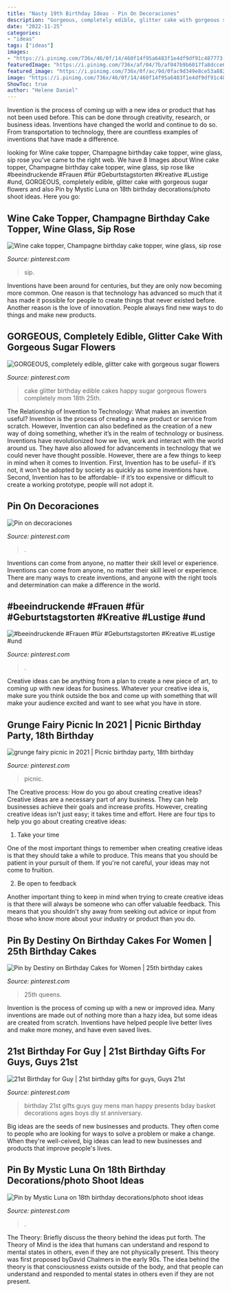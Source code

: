 ```yaml
---
title: "Nasty 19th Birthday Ideas - Pin On Decoraciones"
description: "Gorgeous, completely edible, glitter cake with gorgeous sugar flowers"
date: "2022-11-25"
categories:
- "ideas"
tags: ["ideas"]
images:
- "https://i.pinimg.com/736x/46/0f/14/460f14f95a6483f1e4df9df91c487773--st-gifts--birthday.jpg"
featuredImage: "https://i.pinimg.com/736x/af/04/7b/af047b9b6017fa8dcce65dad352c05af.jpg"
featured_image: "https://i.pinimg.com/736x/0f/ac/9d/0fac9d349e8ce53a8828841cad75512d.jpg"
image: "https://i.pinimg.com/736x/46/0f/14/460f14f95a6483f1e4df9df91c487773--st-gifts--birthday.jpg"
ShowToc: true
author: "Helene Daniel"
---
```



Invention is the process of coming up with a new idea or product that has not been used before. This can be done through creativity, research, or business ideas. Inventions have changed the world and continue to do so. From transportation to technology, there are countless examples of inventions that have made a difference.

	

		
looking for Wine cake topper, Champagne birthday cake topper, wine glass, sip rose you've came to the right web. We have 8 Images about Wine cake topper, Champagne birthday cake topper, wine glass, sip rose like #beeindruckende #Frauen #für #Geburtstagstorten #Kreative #Lustige #und, GORGEOUS, completely edible, glitter cake with gorgeous sugar flowers and also Pin by Mystic Luna on 18th birthday decorations/photo shoot ideas. Here you go:
		
    
## Wine Cake Topper, Champagne Birthday Cake Topper, Wine Glass, Sip Rose

<img loading=lazy src="https://i.pinimg.com/736x/28/47/65/284765adb48d81a169e6c67fe218f648.jpg" onerror="this.onerror=null;this.src='https://tse4.mm.bing.net/th?id=OIP.1ZMuLJPbYC8LdQwum195-QHaJ3&amp;pid=15.1';" alt="Wine cake topper, Champagne birthday cake topper, wine glass, sip rose">

_Source: pinterest.com_

>sip. 

	

Inventions have been around for centuries, but they are only now becoming more common. One reason is that technology has advanced so much that it has made it possible for people to create things that never existed before. Another reason is the love of innovation. People always find new ways to do things and make new products.

    
## GORGEOUS, Completely Edible, Glitter Cake With Gorgeous Sugar Flowers

<img loading=lazy src="https://i.pinimg.com/736x/c4/af/10/c4af108a0fc2214d28b8c705f15f7fbe--edible-glitter-glitter-cake.jpg?b=t" onerror="this.onerror=null;this.src='https://tse1.mm.bing.net/th?id=OIP.tfBIcTEvWoqGVF1L-s05dgHaHh&amp;pid=15.1';" alt="GORGEOUS, completely edible, glitter cake with gorgeous sugar flowers">

_Source: pinterest.com_

>cake glitter birthday edible cakes happy sugar gorgeous flowers completely mom 18th 25th. 

	

The Relationship of Invention to Technology: What makes an invention useful?
Invention is the process of creating a new product or service from scratch. However, Invention can also bedefined as the creation of a new way of doing something, whether it’s in the realm of technology or business. Inventions have revolutionized how we live, work and interact with the world around us. They have also allowed for advancements in technology that we could never have thought possible. 
However, there are a few things to keep in mind when it comes to Invention. First, Invention has to be useful- if it’s not, it won’t be adopted by society as quickly as some inventions have. Second, Invention has to be affordable- if it’s too expensive or difficult to create a working prototype, people will not adopt it.

    
## Pin On Decoraciones

<img loading=lazy src="https://i.pinimg.com/736x/66/c4/17/66c4174a79991dc7a350120faeb3002f.jpg" onerror="this.onerror=null;this.src='https://tse1.mm.bing.net/th?id=OIP.1J6n2DpYVgzAhIrZTzsDkgHaJ4&amp;pid=15.1';" alt="Pin on decoraciones">

_Source: pinterest.com_

>. 

	

Inventions can come from anyone, no matter their skill level or experience.
Inventions can come from anyone, no matter their skill level or experience. There are many ways to create inventions, and anyone with the right tools and determination can make a difference in the world.

    
## #beeindruckende #Frauen #für #Geburtstagstorten #Kreative #Lustige #und

<img loading=lazy src="https://i.pinimg.com/736x/0f/ac/9d/0fac9d349e8ce53a8828841cad75512d.jpg" onerror="this.onerror=null;this.src='https://tse4.mm.bing.net/th?id=OIP.HLEGriFzcPDekzksRvKp1AHaJQ&amp;pid=15.1';" alt="#beeindruckende #Frauen #für #Geburtstagstorten #Kreative #Lustige #und">

_Source: pinterest.com_

>. 

	

Creative ideas can be anything from a plan to create a new piece of art, to coming up with new ideas for business. Whatever your creative idea is, make sure you think outside the box and come up with something that will make your audience excited and want to see what you have in store.

    
## Grunge Fairy Picnic In 2021 | Picnic Birthday Party, 18th Birthday

<img loading=lazy src="https://i.pinimg.com/736x/af/04/7b/af047b9b6017fa8dcce65dad352c05af.jpg" onerror="this.onerror=null;this.src='https://tse4.mm.bing.net/th?id=OIP.3Rve8E2RUlvSdXjFA-ENXAHaN0&amp;pid=15.1';" alt="grunge fairy picnic in 2021 | Picnic birthday party, 18th birthday">

_Source: pinterest.com_

>picnic. 

	

The Creative process: How do you go about creating creative ideas?
Creative ideas are a necessary part of any business. They can help businesses achieve their goals and increase profits. However, creating creative ideas isn't just easy; it takes time and effort. Here are four tips to help you go about creating creative ideas:
1. Take your time

One of the most important things to remember when creating creative ideas is that they should take a while to produce. This means that you should be patient in your pursuit of them. If you're not careful, your ideas may not come to fruition.

2. Be open to feedback

Another important thing to keep in mind when trying to create creative ideas is that there will always be someone who can offer valuable feedback. This means that you shouldn't shy away from seeking out advice or input from those who know more about your industry or product than you do.

    
## Pin By Destiny On Birthday Cakes For Women | 25th Birthday Cakes

<img loading=lazy src="https://i.pinimg.com/736x/99/69/f5/9969f565929436e1843661e69ee2fac9.jpg" onerror="this.onerror=null;this.src='https://tse3.mm.bing.net/th?id=OIP.YOek2XIt4t0LqfNqHXNd_QHaJP&amp;pid=15.1';" alt="Pin by Destiny on Birthday Cakes for Women | 25th birthday cakes">

_Source: pinterest.com_

>25th queens. 

	

Invention is the process of coming up with a new or improved idea. Many inventions are made out of nothing more than a hazy idea, but some ideas are created from scratch. Inventions have helped people live better lives and make more money, and have even saved lives.

    
## 21st Birthday For Guy | 21st Birthday Gifts For Guys, Guys 21st

<img loading=lazy src="https://i.pinimg.com/736x/46/0f/14/460f14f95a6483f1e4df9df91c487773--st-gifts--birthday.jpg" onerror="this.onerror=null;this.src='https://tse2.mm.bing.net/th?id=OIP.llPKRq0OgSzOtPD4tB84XwHaJ3&amp;pid=15.1';" alt="21st Birthday for Guy | 21st birthday gifts for guys, Guys 21st">

_Source: pinterest.com_

>birthday 21st gifts guys guy mens man happy presents bday basket decorations ages boys diy st anniversary. 

	

Big ideas are the seeds of new businesses and products. They often come to people who are looking for ways to solve a problem or make a change. When they're well-ceived, big ideas can lead to new businesses and products that improve people's lives.

    
## Pin By Mystic Luna On 18th Birthday Decorations/photo Shoot Ideas

<img loading=lazy src="https://i.pinimg.com/736x/0f/f9/0b/0ff90b38e1aca1a2309e67cab5183f16.jpg" onerror="this.onerror=null;this.src='https://tse4.mm.bing.net/th?id=OIP.rTj_uX5UiVkkIj-6nEbvFQHaHa&amp;pid=15.1';" alt="Pin by Mystic Luna on 18th birthday decorations/photo shoot ideas">

_Source: pinterest.com_

>. 

	

The Theory: Briefly discuss the theory behind the ideas put forth.
The Theory of Mind is the idea that humans can understand and respond to mental states in others, even if they are not physically present. This theory was first proposed byDavid Chalmers in the early 90s. The idea behind the theory is that consciousness exists outside of the body, and that people can understand and responded to mental states in others even if they are not present.

